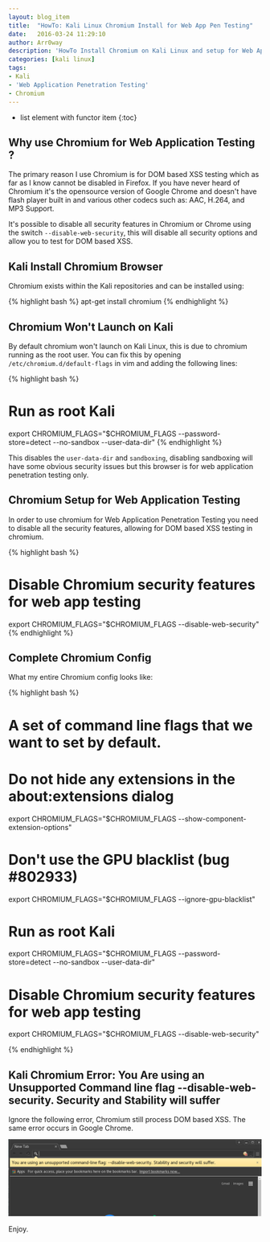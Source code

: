 ```yaml
---
layout: blog_item
title:  "HowTo: Kali Linux Chromium Install for Web App Pen Testing"
date:   2016-03-24 11:29:10
author: Arr0way
description: 'HowTo Install Chromium on Kali Linux and setup for Web Application Testing'
categories: [kali linux]
tags:
- Kali
- 'Web Application Penetration Testing'
- Chromium
---
```


* list element with functor item
{:toc}

## Why use Chromium for Web Application Testing ?

The primary reason I use Chromium is for DOM based XSS testing which as far as I know cannot be disabled in Firefox. If you have never heard of Chromium it's the opensource version of Google Chrome and doesn't have flash player built in and various other codecs such as: AAC, H.264, and MP3 Support.

It's possible to disable all security features in Chromium or Chrome using the switch <code>--disable-web-security</code>, this will disable all security options and allow you to test for DOM based XSS.


## Kali Install Chromium Browser

Chromium exists within the Kali repositories and can be installed using:    

{% highlight bash %}
apt-get install chromium
{% endhighlight %}

## Chromium Won't Launch on Kali

By default chromium won't launch on Kali Linux, this is due to chromium running as the root user. You can fix this by opening <code>/etc/chromium.d/default-flags</code> in vim and adding the following lines:

{% highlight bash %}
# Run as root Kali
export CHROMIUM_FLAGS="$CHROMIUM_FLAGS --password-store=detect --no-sandbox --user-data-dir"
{% endhighlight %}

This disables the <code>user-data-dir</code> and <code>sandboxing</code>, disabling sandboxing will have some obvious security issues but this browser is for web application penetration testing only.

## Chromium Setup for Web Application Testing

In order to use chromium for Web Application Penetration Testing you need to disable all the security features, allowing for DOM based XSS testing in chromium.


{% highlight bash %}
# Disable Chromium security features for web app testing
export CHROMIUM_FLAGS="$CHROMIUM_FLAGS --disable-web-security"
{% endhighlight %}

## Complete Chromium Config

What my entire Chromium config looks like:

{% highlight bash %}
# A set of command line flags that we want to set by default.

# Do not hide any extensions in the about:extensions dialog
export CHROMIUM_FLAGS="$CHROMIUM_FLAGS --show-component-extension-options"

# Don't use the GPU blacklist (bug #802933)
export CHROMIUM_FLAGS="$CHROMIUM_FLAGS --ignore-gpu-blacklist"

# Run as root Kali
export CHROMIUM_FLAGS="$CHROMIUM_FLAGS --password-store=detect --no-sandbox --user-data-dir"

# Disable Chromium security features for web app testing
export CHROMIUM_FLAGS="$CHROMIUM_FLAGS --disable-web-security"

{% endhighlight %}

## Kali Chromium Error: You Are using an Unsupported Command line flag --disable-web-security. Security and Stability will suffer

Ignore the following error, Chromium still process DOM based XSS. The same error occurs in Google Chrome.

![Kali Chromium Error: You Are using an Unsupported Command line flag --disable-web-security. Security and Stability will suffer](/img/blog/kali-chromium/kali-chromium-web-app-testing.png)


Enjoy.
